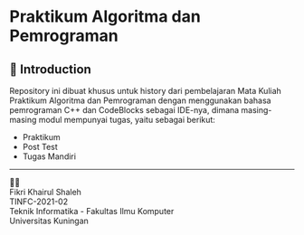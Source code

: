 # Praktikum Algoritma dan Pemrograman

## 👋 Introduction
Repository ini dibuat khusus untuk history dari pembelajaran Mata Kuliah Praktikum Algoritma dan Pemrograman dengan menggunakan bahasa pemrograman C++ dan CodeBlocks sebagai IDE-nya, dimana masing-masing modul mempunyai tugas, yaitu sebagai berikut:

 - Praktikum
 - Post Test
 - Tugas Mandiri
---

👨‍🎓\
Fikri Khairul Shaleh\
TINFC-2021-02\
Teknik Informatika - Fakultas Ilmu Komputer\
Universitas Kuningan
